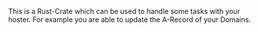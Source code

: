 This is a Rust-Crate which can be used to handle some tasks with your hoster. 
For example you are able to update the A-Record of your Domains.
